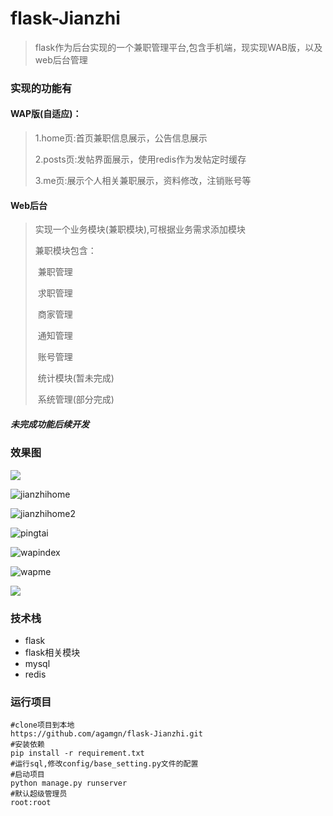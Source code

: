 # flask-Jianzhi
> flask作为后台实现的一个兼职管理平台,包含手机端，现实现WAB版，以及web后台管理

### 实现的功能有

#### WAP版(自适应)：

> 1.home页:首页兼职信息展示，公告信息展示
>
> 2.posts页:发帖界面展示，使用redis作为发帖定时缓存
>
> 3.me页:展示个人相关兼职展示，资料修改，注销账号等

#### Web后台

> 实现一个业务模块(兼职模块),可根据业务需求添加模块
>
> 兼职模块包含：
>
> ​			兼职管理
>
> ​			求职管理
>
> ​			商家管理
>
> ​			通知管理
>
> ​			账号管理
>
> ​			统计模块(暂未完成)
>
> ​			系统管理(部分完成)

##### 未完成功能后续开发



### 效果图

![](https://github.com/agamgn/flask-Jianzhi/blob/master/img/webhome.png)

![jianzhihome](https://github.com/agamgn/flask-Jianzhi/blob/master/img/jianzhihome.png)

![jianzhihome2](https://github.com/agamgn/flask-Jianzhi/blob/master/img/jianzhihome2.png)

![pingtai](https://github.com/agamgn/flask-Jianzhi/blob/master/img/pingtai.png)

![wapindex](https://github.com/agamgn/flask-Jianzhi/blob/master/img/wapindex.png)

![wapme](https://github.com/agamgn/flask-Jianzhi/blob/master/img/wapme.png)

![](https://github.com/agamgn/flask-Jianzhi/blob/master/img/wappost.png)


### 技术栈

- flask
- flask相关模块
- mysql
- redis

### 运行项目

```
#clone项目到本地
https://github.com/agamgn/flask-Jianzhi.git
#安装依赖
pip install -r requirement.txt
#运行sql,修改config/base_setting.py文件的配置
#启动项目
python manage.py runserver
#默认超级管理员
root:root
```

